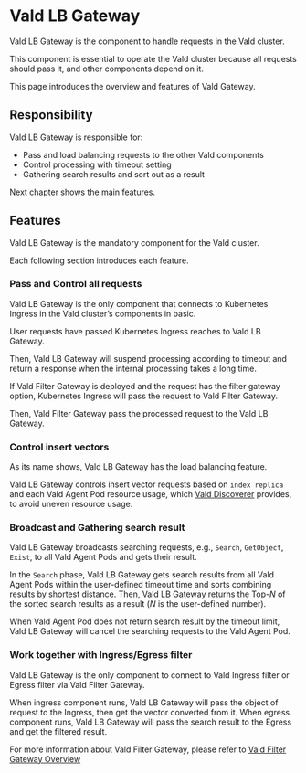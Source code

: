 # Vald LB Gateway

Vald LB Gateway is the component to handle requests in the Vald cluster.

This component is essential to operate the Vald cluster because all requests should pass it, and other components depend on it.

This page introduces the overview and features of Vald Gateway.

## Responsibility

Vald LB Gateway is responsible for:

- Pass and load balancing requests to the other Vald components
- Control processing with timeout setting
- Gathering search results and sort out as a result

Next chapter shows the main features.

## Features

Vald LB Gateway is the mandatory component for the Vald cluster.

Each following section introduces each feature.

### Pass and Control all requests

Vald LB Gateway is the only component that connects to Kubernetes Ingress in the Vald cluster’s components in basic.

User requests have passed Kubernetes Ingress reaches to Vald LB Gateway.

Then, Vald LB Gateway will suspend processing according to timeout and return a response when the internal processing takes a long time.

<div class="note">

If Vald Filter Gateway is deployed and the request has the filter gateway option, Kubernetes Ingress will pass the request to Vald Filter Gateway.

Then, Vald Filter Gateway pass the processed request to the Vald LB Gateway.

</div>

### Control insert vectors

As its name shows, Vald LB Gateway has the load balancing feature.

Vald LB Gateway controls insert vector requests based on `index replica` and each Vald Agent Pod resource usage, which [Vald Discoverer](../component/discoverer.md) provides, to avoid uneven resource usage.

### Broadcast and Gathering search result

Vald LB Gateway broadcasts searching requests, e.g., `Search`, `GetObject`, `Exist`, to all Vald Agent Pods and gets their result.

In the `Search` phase, Vald LB Gateway gets search results from all Vald Agent Pods within the user-defined timeout time and sorts combining results by shortest distance.
Then, Vald LB Gateway returns the Top-_N_ of the sorted search results as a result (_N_ is the user-defined number).

<div class="note">

When Vald Agent Pod does not return search result by the timeout limit, Vald LB Gateway will cancel the searching requests to the Vald Agent Pod.

</div>

### Work together with Ingress/Egress filter

Vald LB Gateway is the only component to connect to Vald Ingress filter or Egress filter via Vald Filter Gateway.

When ingress component runs, Vald LB Gateway will pass the object of request to the Ingress, then get the vector converted from it.
When egress component runs, Vald LB Gateway will pass the search result to the Egress and get the filtered result.

<div class="note">

For more information about Vald Filter Gateway, please refer to [Vald Filter Gateway Overview](../component/filter-gateway.md)

</div>

<!-- TODO: add the link of configuration page -->
